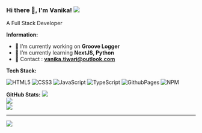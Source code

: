 ### Hi there 👋, I'm Vanika!  ![](https://komarev.com/ghpvc/?username=imvanika)

A Full Stack Developer

 **Information:**

- 🔭 I’m currently working on  **Groove Logger**
- 🌱 I’m currently learning  **NextJS, Python**
- 🌱 Contact : **vanika.tiwari@outlook.com**

**Tech Stack:**

![HTML5](https://img.shields.io/badge/html5-%23E34F26.svg?style=for-the-badge&logo=html5&logoColor=white) ![CSS3](https://img.shields.io/badge/css3-%231572B6.svg?style=for-the-badge&logo=css3&logoColor=white) ![JavaScript](https://img.shields.io/badge/javascript-%23323330.svg?style=for-the-badge&logo=javascript&logoColor=%23F7DF1E) ![TypeScript](https://img.shields.io/badge/typescript-%23007ACC.svg?style=for-the-badge&logo=typescript&logoColor=white) ![GithubPages](https://img.shields.io/badge/github%20pages-121013?style=for-the-badge&logo=github&logoColor=white) ![NPM](https://img.shields.io/badge/NPM-%23CB3837.svg?style=for-the-badge&logo=npm&logoColor=white)

**GitHub Stats:**
![](https://github-readme-stats.vercel.app/api?username=imvanika&theme=dark&hide_border=false&include_all_commits=true&count_private=false)<br/>
![](https://github-readme-streak-stats.herokuapp.com/?user=imvanika&theme=dark&hide_border=false)<br/>
![](https://github-readme-stats.vercel.app/api/top-langs/?username=imvanika&theme=dark&hide_border=false&include_all_commits=true&count_private=false&layout=compact)

---
[![](https://visitcount.itsvg.in/api?id=imvanika&icon=6&color=0)](https://visitcount.itsvg.in)
